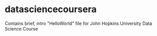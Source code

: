 datasciencecoursera
===================

Contains brief, intro "HelloWorld" file for John Hopkins University Data Science Course
